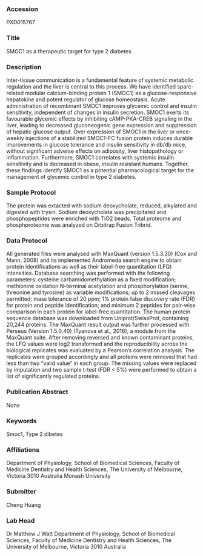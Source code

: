 ### Accession
PXD015767

### Title
SMOC1 as a therapeutic target for type 2 diabetes

### Description
Inter-tissue communication is a fundamental feature of systemic metabolic regulation and the liver is central to this process. We have identified sparc-related modular calcium-binding protein 1 (SMOC1) as a glucose-responsive hepatokine and potent regulator of glucose homeostasis. Acute administration of recombinant SMOC1 improves glycemic control and insulin sensitivity, independent of changes in insulin secretion. SMOC1 exerts its favourable glycemic effects by inhibiting cAMP-PKA-CREB signaling in the liver, leading to decreased gluconeogenic gene expression and suppression of hepatic glucose output. Over expression of SMOC1 in the liver or once-weekly injections of a stabilized SMOC1-FC fusion protein induces durable improvements in glucose tolerance and insulin sensitivity in db/db mice, without significant adverse effects on adiposity, liver histopathology or inflammation. Furthermore, SMOC1 correlates with systemic insulin sensitivity and is decreased in obese, insulin resistant humans. Together, these findings identify SMOC1 as a potential pharmacological target for the management of glycemic control in type 2 diabetes.

### Sample Protocol
The protein was extacted with sodium deoxycholate, reduced, alkylated and digested with trysin. Sodium deoxycholate was precipitated and phosphopeptides were enriched with TiO2 beads. Total proteome and phosphproteome was analyzed on Orbitrap Fusion Tribrid.

### Data Protocol
All generated files were analysed with MaxQuant (version 1.5.3.30) (Cox and Mann, 2008) and its implemented Andromeda search engine to obtain protein identifications as well as their label-free quantitation (LFQ) intensities. Database searching was performed with the following parameters: cysteine carbamidomethylation as a fixed modification; methionine oxidation N-terminal acetylation and phosphorylation (serine, threonine and tyrosine) as variable modifications; up to 2 missed cleavages permitted; mass tolerance of 20 ppm; 1% protein false discovery rate (FDR) for protein and peptide identification; and minimum 2 peptides for pair-wise comparison in each protein for label-free quantitation. The human protein sequence database was downloaded from Uniprot/SwissProt, containing 20,244 proteins. The MaxQuant result output was further processed with Perseus (Version 1.5.0.40) (Tyanova et al., 2016), a module from the MaxQuant suite. After removing reversed and known contaminant proteins, the LFQ values were log2 transformed and the reproducibility across the biological replicates was evaluated by a Pearson’s correlation analysis. The replicates were grouped accordingly and all proteins were removed that had less than two “valid value” in each group. The missing values were replaced by imputation and two sample t-test (FDR < 5%) were performed to obtain a list of significantly regulated proteins.

### Publication Abstract
None

### Keywords
Smoc1, Type 2 dibetes

### Affiliations
Department of Physiology, School of Biomedical Sciences, Faculty of Medicine Dentistry and Health Sciences, The University of Melbourne, Victoria 3010 Australia
Monash University

### Submitter
Cheng Huang

### Lab Head
Dr Matthew J Watt
Department of Physiology, School of Biomedical Sciences, Faculty of Medicine Dentistry and Health Sciences, The University of Melbourne, Victoria 3010 Australia


